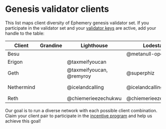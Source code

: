# Genesis validator clients

This list maps client diversity of Ephemery genesis validator set. If you participate in the validator set and your [validator keys](https://github.com/ephemery-testnet/ephemery-genesis/tree/master/validators) are active, add your handle to the table: 

| Client     | Grandine | Lighthouse               | Lodestar            | Nimbus | Prysm              | Teku                |
| ---------- | -------- | ------------------------ | ------------------- | ------ | ------------------ | ------------------- |
| Besu       |          |                          | @metanull-operator  |        |                    | @coincashew         |
| Erigon     |          | @taxmeifyoucan           |                     |        |                    |                     |
| Geth       |          | @taxmeifyoucan, @remyroy | @superphiz          |        |                    |                     |
| Nethermind |          | @icelandcalling          | @icelandcalling     |        | @metanull-operator | pandaops            |
| Reth       |          | @chiemerieezechukwu      | @chiemerieezechukwu |        |                    | @chiemerieezechukwu |

Our goal is to run a diverse network with each possible client combination. Claim your client pair to participate in the [incentive program]( https://notes.ethereum.org/@MarioHavel/ephemery-incentives) and help us achieve this goal!
